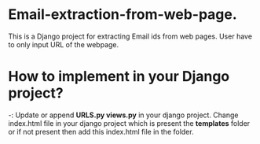 # Email-extraction-from-web-page.


This is a Django project for extracting Email ids from web pages. User have to only input URL of the webpage.

# How to implement in your Django project?

-: Update or append  **URLS.py views.py** in your django project. Change index.html file in your django project which is present the **templates** folder or if not present then add this index.html file in the folder.  

